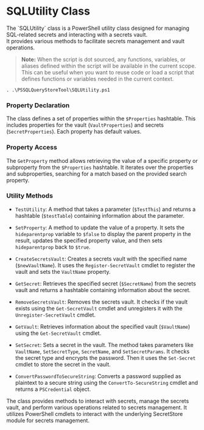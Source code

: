 # SQLUtility Class

<p>
 The `SQLUtility` class is a PowerShell utility class designed for managing SQL-related secrets and interacting with a secrets vault.<br>
 It provides various methods to facilitate secrets management and vault operations.
</p>

> **Note:** When the script is dot sourced, any functions, variables, or aliases defined within the script will be available in the current scope.<br>This can be useful when you want to reuse code or load a script that defines functions or variables needed in the current context.

```
. .\PSSQLQueryStoreTool\SQLUtility.ps1
```


### Property Declaration

The class defines a set of properties within the `$Properties` hashtable. This includes properties for the vault (`VaultProperties`) and secrets (`SecretProperties`). Each property has default values.

### Property Access

The `GetProperty` method allows retrieving the value of a specific property or subproperty from the `$Properties` hashtable. It iterates over the properties and subproperties, searching for a match based on the provided search property.

### Utility Methods

- `TestUtility`: A method that takes a parameter (`$TestThis`) and returns a hashtable (`$testTable`) containing information about the parameter.

- `SetProperty`: A method to update the value of a property. It sets the `hideparentprop` variable to `$false` to display the parent property in the result, updates the specified property value, and then sets `hideparentprop` back to `$true`.

- `CreateSecretsVault`: Creates a secrets vault with the specified name (`$newVaultName`). It uses the `Register-SecretVault` cmdlet to register the vault and sets the `VaultName` property.

- `GetSecret`: Retrieves the specified secret (`$SecretName`) from the secrets vault and returns a hashtable containing information about the secret.

- `RemoveSecretsVault`: Removes the secrets vault. It checks if the vault exists using the `Get-SecretVault` cmdlet and unregisters it with the `Unregister-SecretVault` cmdlet.

- `GetVault`: Retrieves information about the specified vault (`$VaultName`) using the `Get-SecretVault` cmdlet.

- `SetSecret`: Sets a secret in the vault. The method takes parameters like `VaultName`, `SetSecretType`, `SecretName`, and `SetSecretParams`. It checks the secret type and encrypts the password. Then it uses the `Set-Secret` cmdlet to store the secret in the vault.

- `ConvertPasswordToSecureString`: Converts a password supplied as plaintext to a secure string using the `ConvertTo-SecureString` cmdlet and returns a `PSCredential` object.

The class provides methods to interact with secrets, manage the secrets vault, and perform various operations related to secrets management. It utilizes PowerShell cmdlets to interact with the underlying SecretStore module for secrets management.
